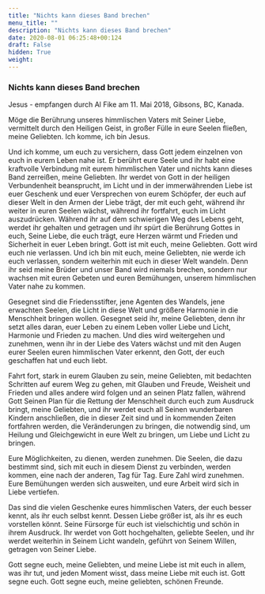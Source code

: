 ```yaml
---
title: "Nichts kann dieses Band brechen"
menu_title: ""
description: "Nichts kann dieses Band brechen"
date: 2020-08-01 06:25:48+00:124
draft: False
hidden: True
weight:
---
```

### Nichts kann dieses Band brechen

Jesus - empfangen durch Al Fike am 11. Mai 2018, Gibsons, BC, Kanada.

Möge die Berührung unseres himmlischen Vaters mit Seiner Liebe, vermittelt durch den Heiligen Geist, in großer Fülle in eure Seelen fließen, meine Geliebten. Ich komme, ich bin Jesus.

Und ich komme, um euch zu versichern, dass Gott jedem einzelnen von euch in eurem Leben nahe ist. Er berührt eure Seele und ihr habt eine kraftvolle Verbindung mit eurem himmlischen Vater und nichts kann dieses Band zerreißen, meine Geliebten. Ihr werdet von Gott in der heiligen Verbundenheit beansprucht, im Licht und in der immerwährenden Liebe ist euer Geschenk und euer Versprechen von eurem Schöpfer, der euch auf dieser Welt in den Armen der Liebe trägt, der mit euch geht, während ihr weiter in euren Seelen wächst, während ihr fortfahrt, euch im Licht auszudrücken. Während ihr auf dem schwierigen Weg des Lebens geht, werdet ihr gehalten und getragen und ihr spürt die Berührung Gottes in euch, Seine Liebe, die euch trägt, eure Herzen wärmt und Frieden und Sicherheit in euer Leben bringt. Gott ist mit euch, meine Geliebten. Gott wird euch nie verlassen. Und ich bin mit euch, meine Geliebten, nie werde ich euch verlassen, sondern weiterhin mit euch in dieser Welt wandeln. Denn ihr seid meine Brüder und unser Band wird niemals brechen, sondern nur wachsen mit euren Gebeten und euren Bemühungen, unserem himmlischen Vater nahe zu kommen.

Gesegnet sind die Friedensstifter, jene Agenten des Wandels, jene erwachten Seelen, die Licht in diese Welt und größere Harmonie in die Menschheit bringen wollen. Gesegnet seid ihr, meine Geliebten, denn ihr setzt alles daran, euer Leben zu einem Leben voller Liebe und Licht, Harmonie und Frieden zu machen. Und dies wird weitergehen und zunehmen, wenn ihr in der Liebe des Vaters wächst und mit den Augen eurer Seelen euren himmlischen Vater erkennt, den Gott, der euch geschaffen hat und euch liebt.

Fahrt fort, stark in eurem Glauben zu sein, meine Geliebten, mit bedachten Schritten auf eurem Weg zu gehen, mit Glauben und Freude, Weisheit und Frieden und alles andere wird folgen und an seinen Platz fallen, während Gott Seinen Plan für die Rettung der Menschheit durch euch zum Ausdruck bringt, meine Geliebten, und ihr werdet euch all Seinen wunderbaren Kindern anschließen, die in dieser Zeit sind und in kommenden Zeiten fortfahren werden, die Veränderungen zu bringen, die notwendig sind, um Heilung und Gleichgewicht in eure Welt zu bringen, um Liebe und Licht zu bringen.

Eure Möglichkeiten, zu dienen, werden zunehmen. Die Seelen, die dazu bestimmt sind, sich mit euch in diesem Dienst zu verbinden, werden kommen, eine nach der anderen, Tag für Tag. Eure Zahl wird zunehmen. Eure Bemühungen werden sich ausweiten, und eure Arbeit wird sich in Liebe vertiefen.

Das sind die vielen Geschenke eures himmlischen Vaters, der euch besser kennt, als ihr euch selbst kennt. Dessen Liebe größer ist, als ihr es euch vorstellen könnt. Seine Fürsorge für euch ist vielschichtig und schön in ihrem Ausdruck. Ihr werdet von Gott hochgehalten, geliebte Seelen, und ihr werdet weiterhin in Seinem Licht wandeln, geführt von Seinem Willen, getragen von Seiner Liebe.

Gott segne euch, meine Geliebten, und meine Liebe ist mit euch in allem, was ihr tut, und jeden Moment wisst, dass meine Liebe mit euch ist. Gott segne euch. Gott segne euch, meine geliebten, schönen Freunde.  
